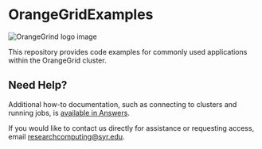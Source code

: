 # OrangeGridExamples

![OrangeGrind logo image](https://researchcomputing.syr.edu/wp-content/uploads/orange-grid-440x440.png)

This repository provides code examples for commonly used applications within the OrangeGrid cluster.

## Need Help? 

Additional how-to documentation, such as connecting to clusters and running jobs, is [available in Answers](https://answers.syr.edu/x/tM5DBg). 

If you would like to contact us directly for assistance or requesting access, email [researchcomputing@syr.edu](mailto:researchcomputing@syr.edu). 
